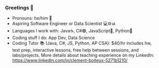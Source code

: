 ### Greetings 👋

- Pronouns: he/him 👦
- Aspiring Software Engineer or Data Scientist 💻⚙📊
- Languages I work with: Java☕, C#🟣, JavaScript🧾, Python🐍
- Coding stuff I do: App Dev, Data Science
- Coding Tutor 📚 (Java, C#, JS, Python, AP CSA): $40/hr includes hw, test prep, interactive lessons, free help between sessions, and labs/projects. More details about teaching experience on my LinkedIn: https://www.linkedin.com/in/clement-boiteux-5271b1210/
